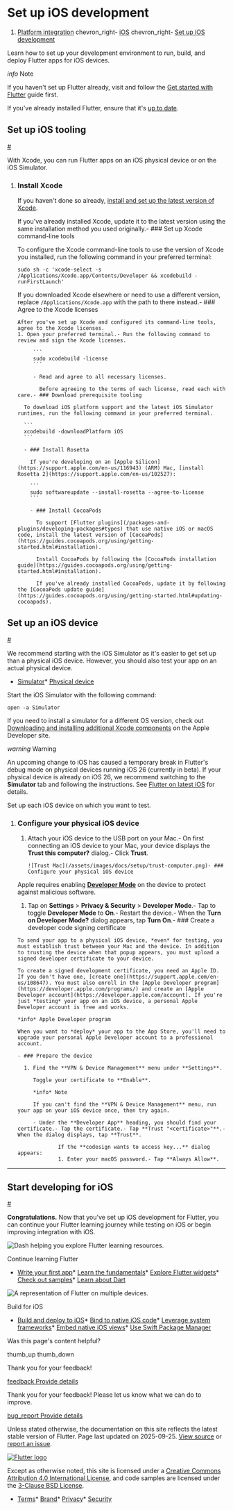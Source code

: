 Set up iOS development
======================

1. [Platform integration](/platform-integration) chevron\_right- [iOS](/platform-integration/ios) chevron\_right- [Set up iOS development](/platform-integration/ios/setup)

Learn how to set up your development environment to run, build, and deploy Flutter apps for iOS devices.

*info* Note

If you haven't set up Flutter already, visit and follow the [Get started with Flutter](/get-started) guide first.

If you've already installed Flutter, ensure that it's [up to date](/install/upgrade).

Set up iOS tooling
------------------

[#](#set-up-tooling)

With Xcode, you can run Flutter apps on an iOS physical device or on the iOS Simulator.

1. ### Install Xcode

   If you haven't done so already, [install and set up the latest version of Xcode](https://developer.apple.com/xcode/).

   If you've already installed Xcode, update it to the latest version using the same installation method you used originally.- ### Set up Xcode command-line tools

     To configure the Xcode command-line tools to use the version of Xcode you installed, run the following command in your preferred terminal:

     ```
     sudo sh -c 'xcode-select -s /Applications/Xcode.app/Contents/Developer && xcodebuild -runFirstLaunch'
     ```

     If you downloaded Xcode elsewhere or need to use a different version, replace `/Applications/Xcode.app` with the path to there instead.- ### Agree to the Xcode licenses

       After you've set up Xcode and configured its command-line tools, agree to the Xcode licenses.
       1. Open your preferred terminal.- Run the following command to review and sign the Xcode licenses.

            ```
            sudo xcodebuild -license
            ```

            - Read and agree to all necessary licenses.

              Before agreeing to the terms of each license, read each with care.- ### Download prerequisite tooling

         To download iOS platform support and the latest iOS Simulator runtimes, run the following command in your preferred terminal.

         ```
         xcodebuild -downloadPlatform iOS
         ```

         - ### Install Rosetta

           If you're developing on an [Apple Silicon](https://support.apple.com/en-us/116943) (ARM) Mac, [install Rosetta 2](https://support.apple.com/en-us/102527):

           ```
           sudo softwareupdate --install-rosetta --agree-to-license
           ```

           - ### Install CocoaPods

             To support [Flutter plugins](/packages-and-plugins/developing-packages#types) that use native iOS or macOS code, install the latest version of [CocoaPods](https://guides.cocoapods.org/using/getting-started.html#installation).

             Install CocoaPods by following the [CocoaPods installation guide](https://guides.cocoapods.org/using/getting-started.html#installation).

             If you've already installed CocoaPods, update it by following the [CocoaPods update guide](https://guides.cocoapods.org/using/getting-started.html#updating-cocoapods).

Set up an iOS device
--------------------

[#](#set-up-devices)

We recommend starting with the iOS Simulator as it's easier to get set up than a physical iOS device. However, you should also test your app on an actual physical device.

* [Simulator](#19-tab-panel)* [Physical device](#20-tab-panel)

Start the iOS Simulator with the following command:

```
open -a Simulator
```

If you need to install a simulator for a different OS version, check out [Downloading and installing additional Xcode components](https://developer.apple.com/documentation/xcode/downloading-and-installing-additional-xcode-components) on the Apple Developer site.

*warning* Warning

An upcoming change to iOS has caused a temporary break in Flutter's debug mode on physical devices running iOS 26 (currently in beta). If your physical device is already on iOS 26, we recommend switching to the **Simulator** tab and following the instructions. See [Flutter on latest iOS](/platform-integration/ios/ios-latest) for details.

Set up each iOS device on which you want to test.

1. ### Configure your physical iOS device

   1. Attach your iOS device to the USB port on your Mac.- On first connecting an iOS device to your Mac, your device displays the **Trust this computer?** dialog.- Click **Trust**.

          ![Trust Mac](/assets/images/docs/setup/trust-computer.png)- ### Configure your physical iOS device

     Apple requires enabling **[Developer Mode](https://developer.apple.com/documentation/xcode/enabling-developer-mode-on-a-device)** on the device to protect against malicious software.
     1. Tap on **Settings** > **Privacy & Security** > **Developer Mode**.- Tap to toggle **Developer Mode** to **On**.- Restart the device.- When the **Turn on Developer Mode?** dialog appears, tap **Turn On**.- ### Create a developer code signing certificate

       To send your app to a physical iOS device, *even* for testing, you must establish trust between your Mac and the device. In addition to trusting the device when that popup appears, you must upload a signed developer certificate to your device.

       To create a signed development certificate, you need an Apple ID. If you don't have one, [create one](https://support.apple.com/en-us/108647). You must also enroll in the [Apple Developer program](https://developer.apple.com/programs/) and create an [Apple Developer account](https://developer.apple.com/account). If you're just *testing* your app on an iOS device, a personal Apple Developer account is free and works.

       *info* Apple Developer program

       When you want to *deploy* your app to the App Store, you'll need to upgrade your personal Apple Developer account to a professional account.

       - ### Prepare the device

         1. Find the **VPN & Device Management** menu under **Settings**.

            Toggle your certificate to **Enable**.

            *info* Note

            If you can't find the **VPN & Device Management** menu, run your app on your iOS device once, then try again.

            - Under the **Developer App** heading, you should find your certificate.- Tap the certificate.- Tap **Trust "<certificate>"**.- When the dialog displays, tap **Trust**.

                    If the **codesign wants to access key...** dialog appears:
                    1. Enter your macOS password.- Tap **Always Allow**.

---

Start developing for iOS
------------------------

[#](#start-developing)

**Congratulations.** Now that you've set up iOS development for Flutter, you can continue your Flutter learning journey while testing on iOS or begin improving integration with iOS.

![Dash helping you explore Flutter learning resources.](/assets/images/decorative/pointing-the-way.png)

Continue learning Flutter

* [Write your first app](/get-started/codelab)* [Learn the fundamentals](/get-started/fundamentals)* [Explore Flutter widgets](https://www.youtube.com/watch?v=b_sQ9bMltGU&list=PLjxrf2q8roU23XGwz3Km7sQZFTdB996iG)* [Check out samples](/reference/learning-resources)* [Learn about Dart](/resources/bootstrap-into-dart)

![A representation of Flutter on multiple devices.](/assets/images/decorative/flutter-on-phone.svg)

Build for iOS

* [Build and deploy to iOS](/deployment/ios)* [Bind to native iOS code](/platform-integration/ios/c-interop)* [Leverage system frameworks](/platform-integration/ios/apple-frameworks)* [Embed native iOS views](/platform-integration/ios/platform-views)* [Use Swift Package Manager](/packages-and-plugins/swift-package-manager/for-app-developers)

Was this page's content helpful?

thumb\_up thumb\_down

Thank you for your feedback!

 [feedback Provide details](https://github.com/flutter/website/issues/new?template=1_page_issue.yml&&page-url=https://docs.flutter.dev/platform-integration/ios/setup/&page-source=https://github.com/flutter/website/tree/main/src/content/platform-integration/ios/setup.md)

Thank you for your feedback! Please let us know what we can do to improve.

 [bug\_report Provide details](https://github.com/flutter/website/issues/new?template=1_page_issue.yml&&page-url=https://docs.flutter.dev/platform-integration/ios/setup/&page-source=https://github.com/flutter/website/tree/main/src/content/platform-integration/ios/setup.md)

Unless stated otherwise, the documentation on this site reflects the latest stable version of Flutter. Page last updated on 2025-09-25. [View source](https://github.com/flutter/website/tree/main/src/content/platform-integration/ios/setup.md) or [report an issue](https://github.com/flutter/website/issues/new?template=1_page_issue.yml&&page-url=https://docs.flutter.dev/platform-integration/ios/setup/&page-source=https://github.com/flutter/website/tree/main/src/content/platform-integration/ios/setup.md "Report an issue with this page").

[![Flutter logo](/assets/images/branding/flutter/logo+text/horizontal/white.svg)](https://flutter.dev)

Except as otherwise noted, this site is licensed under a [Creative Commons Attribution 4.0 International License](https://creativecommons.org/licenses/by/4.0/), and code samples are licensed under the [3-Clause BSD License](https://opensource.org/licenses/BSD-3-Clause).

* [Terms](/tos "Terms of use")* [Brand](/brand "Brand usage guidelines")* [Privacy](https://policies.google.com/privacy "Privacy policy")* [Security](/security "Security philosophy and practices")

   